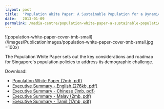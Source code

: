 ```yaml
---
layout: post
title:  "Population White Paper: A Sustainable Population for a Dynamic Singapore"
date:   2013-01-09
permalink: /media-centre/population-white-paper-a-sustainable-population-for-a-dynamic-singapore
---
```


![population-white-paper-cover-tmb-small](/images/PublicationImages/population-white-paper-cover-tmb-small.jpg =100x)

The Population White Paper sets out the key considerations and roadmap for Singapore's population policies to address its demographic challenge.

Download:

* [Population White Paper (2mb, pdf)](https://github.com/isomerpages/isomerpages-stratgroup/raw/master/images/PublicationImages/chart7.png.pdf)
* [Executive Summary - English (276kb, pdf)](https://github.com/isomerpages/isomerpages-stratgroup/raw/master/images/PublicationImages/exec-summary-english.pdf)
* [Executive Summary - Chinese (1mb, pdf)](https://github.com/isomerpages/isomerpages-stratgroup/raw/master/images/PublicationImages/exec-summary-chinese.pdf)
* [Executive Summary - Malay (2mb, pdf)](https://github.com/isomerpages/isomerpages-stratgroup/raw/master/images/PublicationImages/exec-summary-malay.pdf)
* [Executive Summary - Tamil (17mb, pdf)](https://github.com/isomerpages/isomerpages-stratgroup/raw/master/images/PublicationImages/exec-summary-tamil.pdf)
